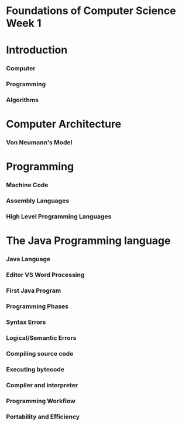 # Foundations of Computer Science Week 1

# Introduction
### Computer
### Programming
### Algorithms

# Computer Architecture
### Von Neumann's Model

# Programming
### Machine Code
### Assembly Languages
### High Level Programming Languages


# The Java Programming language
### Java Language
### Editor VS Word Processing
### First Java Program
### Programming Phases
### Syntax Errors
### Logical/Semantic Errors
### Compiling source code
### Executing bytecode
### Compiler and interpreter
### Programming Workflow
### Portability and Efficiency
 
